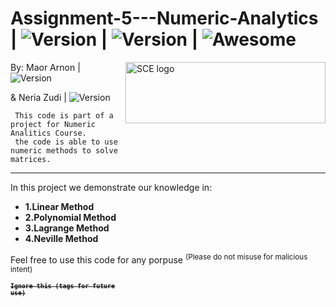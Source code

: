 # Assignment-5---Numeric-Analytics | <img src="https://img.shields.io/badge/Version-1.1-green" alt="Version" > |   <img src="https://img.shields.io/badge/Downloads-0-lightgreen" alt="Version" > | ![Awesome](https://cdn.rawgit.com/sindresorhus/awesome/d7305f38d29fed78fa85652e3a63e154dd8e8829/media/badge.svg)

<img src="https://upload.wikimedia.org/wikipedia/he/4/44/SCE_logo.png" align="right"
     alt="SCE logo" width="320" height="98">


 By: Maor Arnon | <img src="https://img.shields.io/badge/Maor-Programmer-green" alt="Version" > 
 
 &  Neria Zudi | <img src="https://img.shields.io/badge/Matan-Programmer-blue" alt="Version" >
 


     This code is part of a project for Numeric Analitics Course.
     the code is able to use numeric methods to solve matrices.
   <hr>
   
   In this project we demonstrate our knowledge in:
   * **1.Linear Method**
   * **2.Polynomial Method**
   * **3.Lagrange Method**
   * **4.Neville Method**
	
Feel free to use this code for any porpuse <sup> (Please do not misuse for malicious intent) </sub>



 


<code><strong><sup><strike>Ignore this (tags for future use)</strike></sup></strong></code>

